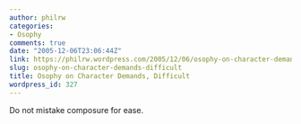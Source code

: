 ```yaml
---
author: philrw
categories:
- Osophy
comments: true
date: "2005-12-06T23:06:44Z"
link: https://philrw.wordpress.com/2005/12/06/osophy-on-character-demands-difficult/
slug: osophy-on-character-demands-difficult
title: Osophy on Character Demands, Difficult
wordpress_id: 327
---
```


Do not mistake composure for ease.
